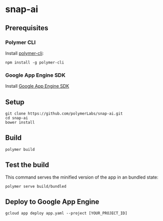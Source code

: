# snap-ai

## Prerequisites

### Polymer CLI

Install [polymer-cli](https://github.com/Polymer/polymer-cli):

    npm install -g polymer-cli

### Google App Engine SDK

Install [Google App Engine SDK](https://cloud.google.com/appengine/downloads)

## Setup

    git clone https://github.com/polymerLabs/snap-ai.git
    cd snap-ai
    bower install

## Build

    polymer build

## Test the build

This command serves the minified version of the app in an bundled state:

    polymer serve build/bundled


## Deploy to Google App Engine

    gcloud app deploy app.yaml --project [YOUR_PROJECT_ID]
